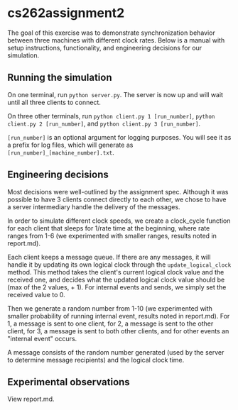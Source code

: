 # cs262assignment2
The goal of this exercise was to demonstrate synchronization behavior between three machines with different clock rates. Below is a manual with setup instructions, functionality, and engineering decisions for our simulation. 

## Running the simulation
On one terminal, run `python server.py`. The server is now up and will wait until all three clients to connect. 

On three other terminals, run `python client.py 1 [run_number]`, `python client.py 2 [run_number]`, and `python client.py 3 [run_number]`. 

`[run_number]` is an optional argument for logging purposes. You will see it as a prefix for log files, which will generate as `[run_number]_[machine_number].txt`.

## Engineering decisions
Most decisions were well-outlined by the assignment spec. Although it was possible to have 3 clients connect directly to each other, we chose to have a server intermediary handle the delivery of the messages.

In order to simulate different clock speeds, we create a clock_cycle function for each client that sleeps for 1/rate time at the beginning, where rate ranges from 1-6 (we experimented with smaller ranges, results noted in report.md). 

Each client keeps a message queue. If there are any messages, it will handle it by updating its own logical clock through the `update_logical_clock` method. This method takes the client's current logical clock value and the received one, and decides what the updated logical clock value should be (max of the 2 values, + 1). For internal events and sends, we simply set the received value to 0. 

Then we generate a random number from 1-10 (we experimented with smaller probability of running internal event, results noted in report.md). For 1, a message is sent to one client, for 2, a message is sent to the other client, for 3, a message is sent to both other clients, and for other events an "internal event" occurs.

A message consists of the random number generated (used by the server to determine message recipients) and the logical clock time.

## Experimental observations
View report.md.